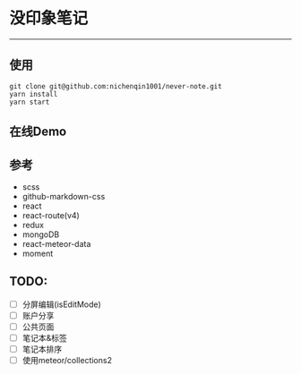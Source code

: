 # 没印象笔记

---

## 使用

```
git clone git@github.com:nichenqin1001/never-note.git
yarn install
yarn start
```

## 在线Demo

## 参考

- scss
- github-markdown-css
- react
- react-route(v4)
- redux
- mongoDB
- react-meteor-data
- moment

## TODO:

- [ ] 分屏编辑(isEditMode)
- [ ] 账户分享
- [ ] 公共页面
- [ ] 笔记本&标签
- [ ] 笔记本排序
- [ ] 使用meteor/collections2